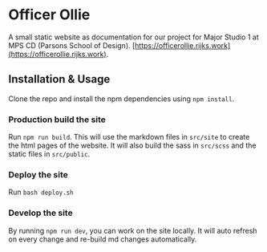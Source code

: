 # Officer Ollie

A small static website as documentation for our project for Major Studio 1 at MPS CD (Parsons School of Design). [https://officerollie.rijks.work](https://officerollie.rijks.work).

## Installation & Usage

Clone the repo and install the npm dependencies using `npm install`. 

### Production build the site

Run `npm run build`. This will use the markdown files in `src/site` to create the html pages of the website. It will also build the sass in `src/scss` and the static files in `src/public`.

### Deploy the site

Run `bash deploy.sh`

### Develop the site

By running `npm run dev`, you can work on the site locally. It will auto refresh on every change and re-build md changes automatically.

